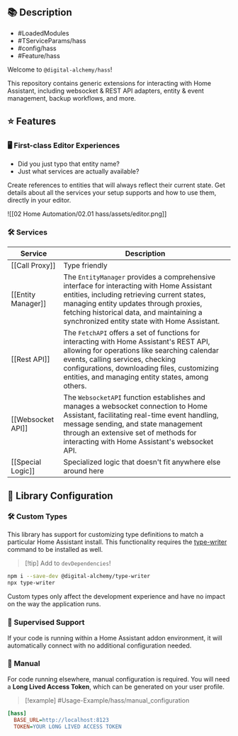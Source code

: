 ## 📚 Description

- #LoadedModules
- #TServiceParams/hass
- #config/hass
- #Feature/hass

Welcome to `@digital-alchemy/hass`!

This repository contains generic extensions for interacting with Home Assistant, including websocket & REST API adapters, entity & event management, backup workflows, and more.

## ⭐ Features
### 🖥 First-class Editor Experiences

- Did you just typo that entity name?
- Just what services are actually available?

Create references to entities that will always reflect their current state. Get details about all the services your setup supports and how to use them, directly in your editor.

![[02 Home Automation/02.01 hass/assets/editor.png]]

### 🛠 Services

| Service            | Description                                                                                                                                                                                                                                                                    |
| ------------------ | ------------------------------------------------------------------------------------------------------------------------------------------------------------------------------------------------------------------------------------------------------------------------------ |
| [[Call Proxy]]     | Type friendly                                                                                                                                                                                                                                                                  |
| [[Entity Manager]] | The `EntityManager` provides a comprehensive interface for interacting with Home Assistant entities, including retrieving current states, managing entity updates through proxies, fetching historical data, and maintaining a synchronized entity state with Home Assistant.  |
| [[Rest API]]       | The `FetchAPI` offers a set of functions for interacting with Home Assistant's REST API, allowing for operations like searching calendar events, calling services, checking configurations, downloading files, customizing entities, and managing entity states, among others. |
| [[Websocket API]]  | The `WebsocketAPI` function establishes and manages a websocket connection to Home Assistant, facilitating real-time event handling, message sending, and state management through an extensive set of methods for interacting with Home Assistant's websocket API.            |
| [[Special Logic]]  | Specialized logic that doesn't fit anywhere else around here                                                                                                                                                                                                                   |

## 📒 Library Configuration
### 🛠 Custom Types

This library has support for customizing type definitions to match a particular Home Assistant install. This functionality requires the [type-writer](https://github.com/Digital-Alchemy-TS/type-writer) command to be installed as well.

> [!tip] Add to `devDependencies`!
```bash
npm i --save-dev @digital-alchemy/type-writer
npx type-writer
```
Custom types only affect the development experience and have no impact on the way the application runs.

### 🤖 Supervised Support

If your code is running within a Home Assistant addon environment, it will automatically connect with no additional configuration needed.

### 🔧 Manual

For code running elsewhere, manual configuration is required. You will need a **Long Lived Access Token**, which can be generated on your user profile.

> [!example] #Usage-Example/hass/manual_configuration
```ini
[hass]
  BASE_URL=http://localhost:8123
  TOKEN=YOUR LONG LIVED ACCESS TOKEN
```

